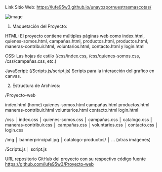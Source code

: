 Link Sitio Web: https://lufe95w3.github.io/unavozpornuestrasmascotas/

![image](https://github.com/user-attachments/assets/a8fd4e0f-ff48-49e8-8adc-a6253436cdfd)


1. Maquetación del Proyecto:
   
HTML: El proyecto contiene múltiples páginas web como index.html, quienes-somos.html, campañas.html, productos.html, productos.html, maneras-contribuir.html, voluntarios.html, contacto.html y login.html

CSS: Las hojas de estilo (/css/index.css, /css/quienes-somos.css, /css/campañas.css, etc.) 

JavaScript: (/Scripts.js/script.js) Scripts para la interacción del grafico en canvas.

2. Estructura de Archivos:

/Proyecto-web

index.html (home)
quienes-somos.html
campañas.html
productos.html
maneras-contribuir.html
voluntarios.html
contacto.html
login.html

 /css
│   index.css
│   quienes-somos.css
│   campañas.css
│   catalogo.css
│   maneras-contribuir.css
│   campañas.css
│   voluntarios.css
│   contacto.css
│   login.css

 /img
│   bannerprincipal.jpg
│   catalogo-productos/
│   ... (otras imágenes)

 /Scripts.js 
│ script.js

URL repositorio GitHub del proyecto con su respectivo código fuente https://github.com/lufe95w3/Proyecto-web
